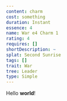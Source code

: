 ```yaml
---
content: charm
cost: something
duration: Instant
essence: 4
name: War e4 Charm 1
rating: 4
requires: []
shortDescription: ~
splat: Second Sunrise
tags: []
trait: War
tree: Leader
type: Simple
---
```


Hello **world**!
